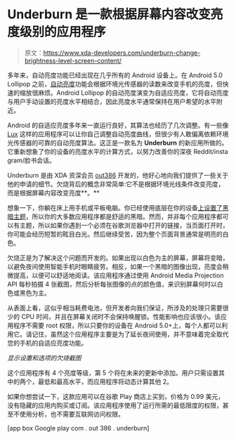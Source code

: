 # Underburn 是一款根据屏幕内容改变亮度级别的应用程序

> 原文：<https://www.xda-developers.com/underburn-change-brightness-level-screen-content/>

多年来，自动亮度功能已经出现在几乎所有的 Android 设备上。在 Android 5.0 Lollipop 之前，[自动亮度](https://www.xda-developers.com/tweak-the-automatic-brightness-levels-on-your-desire/)功能会根据环境光传感器的读数来改变手机的亮度，但快速的缩放很麻烦。Android Lollipop 的自动亮度演变为自适应亮度，它将自动亮度与用户手动设置的亮度水平相结合，因此亮度水平通常保持在用户希望的水平附近。

Android 的自适应亮度多年来一直运行良好，其算法也经历了几次调整。有一些像 [Lux](https://play.google.com/store/apps/details?id=com.vitocassisi.luxlite) 这样的应用程序可以让你自己调整自动亮度曲线，但很少有人敢偏离依赖环境光传感器的可靠的自动亮度算法。这正是一款名为 **Underburn** 的新应用所做的。它重新想象了你的设备的亮度水平的计算方式，以努力改善你的深夜 Reddit/insta gram/脸书会话。

Underburn 是由 XDA 资深会员 [out386](https://forum.xda-developers.com/member.php?u=6015092) 开发的，他好心地向我们提供了一些关于他的申请的细节。欠烧背后的概念非常简单:它不是根据环境光线条件改变亮度，而是根据屏幕内容改变亮度**。**

想象一下，你躺在床上用手机或平板电脑。你已经使用底层在你的设备[上设置了](https://www.xda-developers.com/andromeda-substratum-custom-themes-oreo/)[黑暗主题](https://www.xda-developers.com/install-dark-theme-android-oreo-without-root/)，所以你的大多数应用程序都是舒适的黑暗。然而，并非每个应用程序都可以有主题，所以如果你遇到一个必须在谷歌浏览器中打开的链接，当页面打开时，你可能会经历短暂的眩目白光。然后继续受苦，因为整个页面背景通常是明亮的白色。

欠烧正是为了解决这个问题而开发的。如果出现以白色为主的屏幕，屏幕将变暗，以避免夜间使用智能手机时眼睛疲劳。相反，如果一个黑暗的图像出现，亮度会稍微提高，以便可以舒适地阅读。该应用程序通过使用 Android Media Projection API 每秒拍摄 4 张截图，然后分析每张图像的点的颜色值，来识别屏幕何时以白色或黑色为主。

从表面上看，这似乎相当耗费电池，但开发者向我们保证，所涉及的处理只需要很少的 CPU 时间，并且在屏幕关闭时不会保持唤醒锁。性能影响也应该很小。该应用程序不需要 root 权限，所以只要你的设备在 Android 5.0+上，每个人都可以利用它。请记住，虽然这个应用程序主要是为了延长夜间使用，并不意味着完全取代您的手机的自适应亮度功能。

*显示设置和选项的欠烧截图*

这个应用程序有 4 个亮度等级，第 5 个将在未来的更新中添加。用户只需设置其中的两个，最低和最高水平，而应用程序将动态计算其他 2。

如果你想尝试一下，这款应用可以在谷歌 Play 商店上买到，价格为 0.99 美元，没有隐藏的应用内购买或订阅。该应用程序使用了运行所需的最低限度的权限，甚至不使用分析，也不需要互联网访问权限。

[app box Google play com . out 386 . underburn]